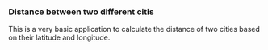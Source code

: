 ### Distance between two different citis

This is a very basic application to calculate the distance of two cities based on their latitude and longitude.